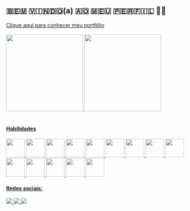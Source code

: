 
<h2>🇧​​​​​🇪​​​​​🇲​​​​​ 🇻​​​​​🇮​​​​​🇳​​​​​🇩​​​​​🇴​​​​​(a) 🇦​​​​​🇴​​​​​ 🇲​​​​​🇪​​​​​🇺​​​​​ 🇵​​​​​🇪​​​​​🇷​​​​​🇫​​​​​🇮​​​​​🇱​​​​​ 👩‍💻</h2>
<a href="https://portifolio-six-umber.vercel.app/">Clique aqui para conhecer meu portfólio</a>
<br>
<br>
<div>
  <a href="https://github.com/LariLealDias"> 
  <img height="208em" src="https://github-readme-stats.vercel.app/api?username=LariLealDias&show_icons=true&theme=radical">  
  <img height="208em" src="https://github-readme-stats.vercel.app/api/top-langs/?username=LariLealDias&layout=compact&theme=radical">
</div>

<br>
<h4>Habilidades</h4>
<img width="50px" src="https://github.com/LariLealDias/LariLealDias/assets/108475403/1ad47d86-f7f3-41ae-a062-40402db1d933"> 
<img width="50px" src="https://github.com/LariLealDias/LariLealDias/assets/108475403/aa91c34e-cfea-4cde-88fd-9d99fc6a2c82"> 
<img width="50px" src="https://github.com/LariLealDias/LariLealDias/assets/108475403/58175777-7a7a-4f96-8590-7a8952057658"> 
<img width="50px" src="https://github.com/LariLealDias/LariLealDias/assets/108475403/ed137eca-db88-4d6c-82de-a54b343a86ef"> 
<img width="50px" src="https://github.com/LariLealDias/LariLealDias/assets/108475403/6dd54109-5aab-4313-a510-284dbc52b93b"> 
<img width="50px" src="https://github.com/LariLealDias/LariLealDias/assets/108475403/baf409a1-ca5b-481d-a39b-842fb33f1e0a"> 
<img width="50px" src="https://github.com/LariLealDias/LariLealDias/assets/108475403/0f14f16a-7257-4670-810c-1f5330594a62"> 
<img width="50px" src="https://github.com/LariLealDias/LariLealDias/assets/108475403/23b2413c-6dfb-414d-bd9d-0bef911bb689"> 
<img width="50px" src="https://github.com/LariLealDias/LariLealDias/assets/108475403/4597e36e-62a4-42ef-95a0-df0ff641bd1e"> 
<img width="50px" src="https://github.com/LariLealDias/LariLealDias/assets/108475403/c7c3f85e-8a7b-42f1-927c-37eebed23acd"> 
<img width="50px" src="https://github.com/LariLealDias/LariLealDias/assets/108475403/1c50950e-9897-46df-a0f7-3c500fdef63e"> 
<img width="50px" src="https://github.com/LariLealDias/LariLealDias/assets/108475403/0e88129d-432d-40a7-9795-d9f702425c74"> 
<img width="50px" src="https://github.com/LariLealDias/LariLealDias/assets/108475403/64fd0b60-bc95-45c6-aa46-85bc7b2d63e3"> 
<img width="50px" src="https://github.com/LariLealDias/LariLealDias/assets/108475403/76ededaa-2606-4fd5-8ceb-bd546c851038"> 

<br>
<div>
  <h4>Redes sociais:</h4>
 <img src="https://img.shields.io/badge/Dev-Larissa%20Leal-blueviolet">
      <a href="https://medium.com/@larileal6">
        <img src="https://img.shields.io/badge/Medium-100000?&logo=medium&logoColor=white">
      </a>
      <a href="https://www.linkedin.com/in/larissa-leal-dias-408455157/">
        <img src="https://img.shields.io/badge/LinkedIn-0077B5?&logo=linkedin&logoColor=white">
      </a>
</div>



